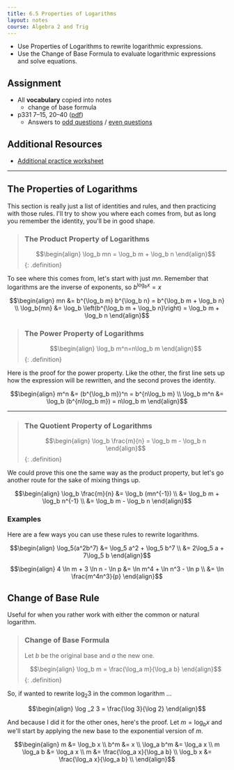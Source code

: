 ```yaml
---
title: 6.5 Properties of Logarithms
layout: notes
course: Algebra 2 and Trig
---
```


- Use Properties of Logarithms to rewrite logarithmic expressions.
- Use the Change of Base Formula to evaluate logarithmic expressions and solve equations.

## Assignment

- All **vocabulary** copied into notes
  - change of base formula
- p331 7–15, 20–40 ([pdf](./pdf/alg2-practice-0605.pdf))
  - Answers to [odd questions](../misc/alg2-odd-answers.pdf) / [even questions](../misc/alg2-even-answers.pdf)

## Additional Resources

- [Additional practice worksheet](./pdf/alg2-add-practice-0605.pdf)

---

## The Properties of Logarithms

This section is really just a list of identities and rules, and then practicing with those rules. I'll try to show you where each comes from, but as long you remember the identity, you'll be in good shape.

> ### The Product Property of Logarithms
>
> $$\begin{align}
> \log_b mn = \log_b m + \log_b n
> \end{align}$$
{: .definition}

To see where this comes from, let's start with just $mn$. Remember that logarithms are the inverse of exponents, so ${b^{\log_b x}=x}$

$$\begin{align}
mn &= b^{\log_b m} b^{\log_b n} = b^{\log_b m + \log_b n} \\
\log_b{mn} &= \log_b \left(b^{\log_b m + \log_b n}\right) = \log_b m + \log_b n
\end{align}$$

> ### The Power Property of Logarithms
>
> $$\begin{align}
> \log_b m^n=n\log_b m
> \end{align}$$
{: .definition}

Here is the proof for the power property. Like the other, the first line sets up how the expression will be rewritten, and the second proves the identity.

$$\begin{align}
m^n &= (b^{\log_b m})^n = b^{n\log_b m} \\
\log_b m^n &= \log_b (b^{n\log_b m}) = n\log_b m
\end{align}$$

---

> ### The Quotient Property of Logarithms
>
> $$\begin{align}
> \log_b \frac{m}{n} = \log_b m - \log_b n
> \end{align}$$
{: .definition}

We could prove this one the same way as the product property, but let's go another route for the sake of mixing things up.

$$\begin{align}
\log_b \frac{m}{n} &= \log_b (mn^{-1}) \\
 &= \log_b m + \log_b n^{-1} \\
 &= \log_b m - \log_b n
\end{align}$$

### Examples

Here are a few ways you can use these rules to rewrite logarithms. 

$$\begin{align}
\log_5(a^2b^7) &= \log_5 a^2 + \log_5 b^7 \\
               &= 2\log_5 a + 7\log_5 b
\end{align}$$

$$\begin{align}
4 \ln m + 3 \ln n - \ln p &= \ln m^4 + \ln n^3 - \ln p \\
 &= \ln \frac{m^4n^3}{p}
\end{align}$$

## Change of Base Rule

Useful for when you rather work with either the common or natural logarithm.

> ### Change of Base Formula
>
> Let $b$ be the original base and $a$ the new one.
>
> $$\begin{align}
> \log_b m = \frac{\log_a m}{\log_a b}
> \end{align}$$
{: .definition}

So, if wanted to rewrite $\log_2 3$ in the common logarithm ...

$$\begin{align}
\log _2 3 = \frac{\log 3}{\log 2}
\end{align}$$

And because I did it for the other ones, here's the proof. Let ${m=\log_b x}$ and we'll start by applying the new base to the exponential version of $m$.

$$\begin{align}
m &= \log_b x \\
b^m &= x \\
\log_a b^m &= \log_a x \\
m \log_a b &= \log_a x \\
m &= \frac{\log_a x}{\log_a b} \\
\log_b x &= \frac{\log_a x}{\log_a b} \\
\end{align}$$
